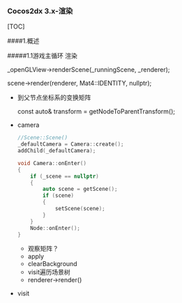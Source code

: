 ### Cocos2dx 3.x-渲染

[TOC]

####1.概述

#####1.1游戏主循环 渲染

 \_openGLView->renderScene(_runningScene, _renderer);

scene->render(renderer, Mat4::IDENTITY, nullptr);

* 到父节点坐标系的变换矩阵

  const auto& transform = getNodeToParentTransform();

* camera

  ```C++
  //Scene::Scene()
  _defaultCamera = Camera::create();
  addChild(_defaultCamera);
  
  void Camera::onEnter()
  {
      if (_scene == nullptr)
      {
          auto scene = getScene();
          if (scene)
          {
              setScene(scene);
          }
      }
      Node::onEnter();
  }
  ```

  * 观察矩阵？
  * apply
  * clearBackground
  * visit遍历场景树
  * renderer->render()

* visit

  